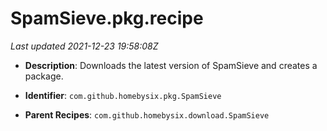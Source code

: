 # SpamSieve.pkg.recipe

_Last updated 2021-12-23 19:58:08Z_

- **Description**: Downloads the latest version of SpamSieve and creates a package.

- **Identifier**: `com.github.homebysix.pkg.SpamSieve`

- **Parent Recipes**: `com.github.homebysix.download.SpamSieve`